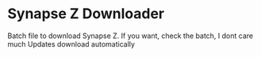 # Synapse Z Downloader
Batch file to download Synapse Z.
If you want, check the batch, I dont care much
Updates download automatically
